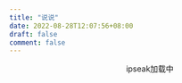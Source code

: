```yaml
---
title: "说说"
date: 2022-08-28T12:07:56+08:00
draft: false
comment: false
---
```



<div id="tip" style="text-align:center;">ipseak加载中</div>
<div id="ispeak"></div>
<link
  rel="stylesheet"
  href="https://cdn.staticfile.org/highlight.js/10.6.0/styles/atom-one-dark.min.css"
/>
<link
  rel="stylesheet"
  href="https://cdn.jsdelivr.net/npm/ispeak@4.4.0/style.css"
/>

<script src="https://cdn.staticfile.org/highlight.js/10.6.0/highlight.min.js"></script>
<script src="https://cdn.staticfile.org/marked/2.0.0/marked.min.js"></script>
<script src="https://cdn.jsdelivr.net/npm/ispeak@4.4.0/ispeak.umd.js"></script>


<script src="https://cdn.staticfile.org/twikoo/1.6.7/twikoo.all.min.js"></script>
<script>
  var head = document.getElementsByTagName('head')[0]
  var meta = document.createElement('meta')
  meta.name = 'referrer'
  meta.content = 'no-referrer'
  head.appendChild(meta)
  if (ispeak) {
    ispeak.init({
        el: '#ispeak',
        api: 'https://kkapi.braindance.top/',
        author: '633af7214f708f8f9fb13582',
        githubClientId: 'Iv1.406befed580627cf',
        pageSize: 10,
        loading_img: 'https://www.penginman.com/img/loading.gif',
        comment: function (speak) {
          // 4.4.0 之后在此回调函数中初始化评论
          twikoo.init({
            el: '.ispeak-comment', // 默认情况下 ipseak 生成class为 ispeak-comment 的div
            envId: "https://twikoo.penginman.com/"
          })
        }
      })
      .then(function () {
        console.log('ispeak 加载完成')
        document.getElementById('tip').style.display = 'none'
      })
  } else {
    document.getElementById('tip').innerHTML = 'ipseak依赖加载失败！'
  }
</script>